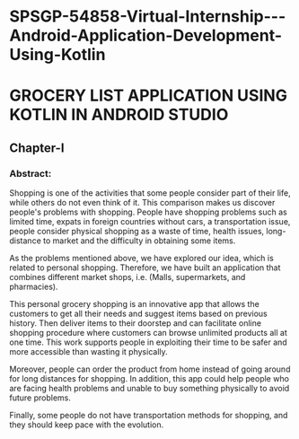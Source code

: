 # SPSGP-54858-Virtual-Internship---Android-Application-Development-Using-Kotlin
# **GROCERY LIST APPLICATION USING KOTLIN IN ANDROID STUDIO**
## **Chapter-I**
### **Abstract:**
Shopping is one of the activities that some people consider part of their life, while others do not even think of it. This comparison makes us discover people's problems with shopping. People have shopping problems such as limited time, expats in foreign countries without cars, a transportation issue, people consider physical shopping as a waste of time, health issues, long-distance to market and the difficulty in obtaining some items. 

As the problems mentioned above, we have explored our idea, which is related to personal shopping. Therefore, we have built an application that combines different market shops, i.e. (Malls, supermarkets, and pharmacies). 

This personal grocery shopping is an innovative app that allows the customers to get all their needs and suggest items based on previous history. Then deliver items to their doorstep and can facilitate online shopping procedure where customers can browse unlimited products all at one time. This work supports people in exploiting their time to be safer and more accessible than wasting it physically.

Moreover, people can order the product from home instead of going around for long distances for shopping. In addition, this app could help people who are facing health problems and unable to buy something physically to avoid future problems.
 
Finally, some people do not have transportation methods for shopping, and they should keep pace with the evolution.


